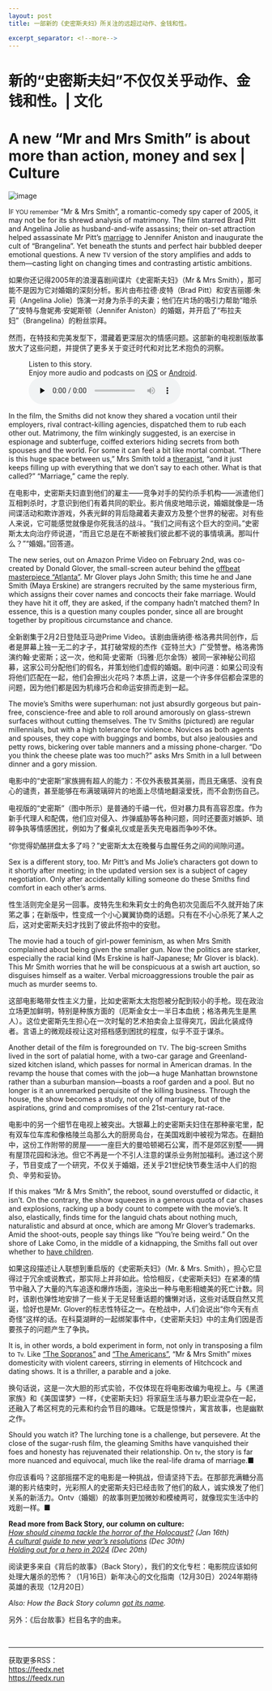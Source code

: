 ```yaml
---
layout: post
title: 一部新的《史密斯夫妇》所关注的远超过动作、金钱和性。

excerpt_separator: <!--more-->
---
```



<!--more-->

# 新的“史密斯夫妇”不仅仅关乎动作、金钱和性。| 文化


# A new “Mr and Mrs Smith” is about more than action, money and sex | Culture

![image](https://images.weserv.nl/?url=www.economist.com/img/b/1280/720/90/media-assets/image/20240203_CUP004.jpg)

<div></div><p><span>I</span><small>F YOU remember</small> “Mr &amp; Mrs Smith”, a romantic-comedy spy caper of 2005, it may not be for its shrewd analysis of matrimony. The film starred Brad Pitt and Angelina Jolie as husband-and-wife assassins; their on-set attraction helped assassinate Mr Pitt’s <a href="https://www.economist.com/international/2022/01/22/divorce-in-the-rich-world-is-getting-less-nasty">marriage</a> to Jennifer Aniston and inaugurate the cult of “Brangelina”. Yet beneath the stunts and perfect hair bubbled deeper emotional questions. A new <small>TV</small> version of the story amplifies and adds to them—casting light on changing times and contrasting artistic ambitions.</p>

如果你还记得2005年的浪漫喜剧间谍片《史密斯夫妇》（Mr & Mrs Smith），那可能不是因为它对婚姻的深刻分析。影片由布拉德·皮特（Brad Pitt）和安吉丽娜·朱莉（Angelina Jolie）饰演一对身为杀手的夫妻；他们在片场的吸引力帮助“暗杀了”皮特与詹妮弗·安妮斯顿（Jennifer Aniston）的婚姻，并开启了“布拉夫妇”（Brangelina）的粉丝崇拜。

然而，在特技和完美发型下，潜藏着更深层次的情感问题。这部新的电视剧版故事放大了这些问题，并提供了更多关于变迁时代和对比艺术抱负的洞察。


<div><figure><div><figcaption>Listen to this story.</figcaption> <span>Enjoy more audio and podcasts on<!-- --> <a href="https://www.economist.comhttps://economist-app.onelink.me/d2eC/bed1b25" id="audio-ios-cta" rel="noreferrer" target="_blank">iOS</a> <!-- -->or<!-- --> <a href="https://www.economist.comhttps://economist-app.onelink.me/d2eC/7f3c199" id="audio-android-cta" rel="noreferrer" target="_blank">Android</a>.</span></div><audio controls="" id="audio-player" preload="none" src="https://www.economist.com/media-assets/audio/092%20Culture%20-%20Back%20Story-cdb6cb6365394d7ab7bee7cd16f657c9.mp3" title="A new “Mr and Mrs Smith” is about more than action, money and sex"><p>Your browser does not support the &lt;audio&gt; element.</p></audio><div><div></div></div></figure></div><p>In the film, the Smiths did not know they shared a vocation until their employers, rival contract-killing agencies, dispatched them to rub each other out. Matrimony, the film winkingly suggested, is an exercise in espionage and subterfuge, coiffed exteriors hiding secrets from both spouses and the world. For some it can feel a bit like mortal combat. “There is this huge space between us,” Mrs Smith told a <a href="https://www.economist.com/culture/2023/01/31/a-wave-of-films-and-television-shows-is-exploring-psychotherapy">therapist</a>, “and it just keeps filling up with everything that we don’t say to each other. What is that called?” “Marriage,” came the reply.</p>

在电影中，史密斯夫妇直到他们的雇主——竞争对手的契约杀手机构——派遣他们互相刺杀时，才意识到他们有着共同的职业。影片俏皮地暗示说，婚姻就像是一场间谍活动和欺诈游戏，外表光鲜的背后隐藏着夫妻双方及整个世界的秘密。对有些人来说，它可能感觉就像是你死我活的战斗。“我们之间有这个巨大的空间。”史密斯太太向治疗师说道，“而且它总是在不断被我们彼此都不说的事情填满。那叫什么？”“婚姻。”回答道。


<p>The new series, out on Amazon Prime Video on February 2nd, was co-created by Donald Glover, the small-screen auteur behind the <a href="https://www.economist.com/culture/2022/04/16/atlanta-matches-method-with-message-to-sensational-effect">offbeat masterpiece “Atlanta”</a>. Mr Glover plays John Smith; this time he and Jane Smith (Maya Erskine) are strangers recruited by the same mysterious firm, which assigns their cover names and concocts their fake marriage. Would they have hit it off, they are asked, if the company hadn’t matched them? In essence, this is a question many couples ponder, since all are brought together by propitious circumstance and chance.</p>

全新剧集于2月2日登陆亚马逊Prime Video。该剧由唐纳德·格洛弗共同创作，后者是屏幕上独一无二的才子，其打破常规的杰作《亚特兰大》广受赞誉。格洛弗饰演约翰·史密斯；这一次，他和简·史密斯（玛雅·厄尔金饰）被同一家神秘公司招募，这家公司分配他们的假名，并策划他们虚假的婚姻。剧中问道：如果公司没有将他们匹配在一起，他们会擦出火花吗？本质上讲，这是一个许多伴侣都会深思的问题，因为他们都是因为机缘巧合和命运安排而走到一起。


<div><div><div id="econ-1"></div></div></div><p>The movie’s Smiths were superhuman: not just absurdly gorgeous but pain-free, conscience-free and able to roll around amorously on glass-strewn surfaces without cutting themselves. The <small>TV</small> Smiths (pictured) are regular millennials, but with a high tolerance for violence. Novices as both agents and spouses, they cope with buggings and bombs, but also jealousies and petty rows, bickering over table manners and a missing phone-charger. “Do you think the cheese plate was too much?” asks Mrs Smith in a lull between dinner and a gory mission.</p>

电影中的“史密斯”家族拥有超人的能力：不仅外表极其美丽，而且无痛感、没有良心的谴责，甚至能够在布满玻璃碎片的地面上尽情地翻滚爱抚，而不会割伤自己。

电视版的“史密斯”（图中所示）是普通的千禧一代，但对暴力具有高容忍度。作为新手代理人和配偶，他们应对侵入、炸弹威胁等各种问题，同时还要面对嫉妒、琐碎争执等情感困扰，例如为了餐桌礼仪或是丢失充电器而争吵不休。

“你觉得奶酪拼盘太多了吗？”史密斯太太在晚餐与血腥任务之间的间隙问道。


<p>Sex is a different story, too. Mr Pitt’s and Ms Jolie’s characters got down to it shortly after meeting; in the updated version sex is a subject of cagey negotiation. Only after accidentally killing someone do these Smiths find comfort in each other’s arms.</p>

性生活则完全是另一回事。皮特先生和朱莉女士的角色初次见面后不久就开始了床笫之事；在新版中，性变成一个小心翼翼协商的话题。只有在不小心杀死了某人之后，这对史密斯夫妇才找到了彼此怀抱中的安慰。


<p>The movie had a touch of girl-power feminism, as when Mrs Smith complained about being given the smaller gun. Now the politics are starker, especially the racial kind (Ms Erskine is half-Japanese; Mr Glover is black). This Mr Smith worries that he will be conspicuous at a swish art auction, so disguises himself as a waiter. Verbal microaggressions trouble the pair as much as murder seems to.</p>

这部电影略带女性主义力量，比如史密斯太太抱怨被分配到较小的手枪。现在政治立场更加鲜明，特别是种族方面的（厄斯金女士一半日本血统；格洛弗先生是黑人）。这位史密斯先生担心在一次时髦的艺术拍卖会上显得突兀，因此化装成侍者。言语上的微观歧视让这对搭档感到困扰的程度，似乎不亚于谋杀。


<p>Another detail of the film is foregrounded on <small>TV</small>. The big-screen Smiths lived in the sort of palatial home, with a two-car garage and Greenland-sized kitchen island, which passes for normal in American dramas. In the revamp the house that comes with the job—a huge Manhattan brownstone rather than a suburban mansion—boasts a roof garden and a pool. But no longer is it an unremarked perquisite of the killing business. Through the house, the show becomes a study, not only of marriage, but of the aspirations, grind and compromises of the 21st-century rat-race.</p>

电影中的另一个细节在电视上被突出。大银幕上的史密斯夫妇住在那种豪宅里，配有双车位车库和像格陵兰岛那么大的厨房岛台，在美国戏剧中被视为常态。在翻拍中，这份工作附带的房屋——一座巨大的曼哈顿褐石公寓，而不是郊区别墅——拥有屋顶花园和泳池。但它不再是一个不引人注意的谋杀业务附加福利。通过这个房子，节目变成了一个研究，不仅关于婚姻，还关乎21世纪快节奏生活中人们的抱负、辛劳和妥协。


<div><div><div id="econ-2"></div></div></div><p>If this makes “Mr &amp; Mrs Smith”, the reboot, sound overstuffed or didactic, it isn’t. On the contrary, the show squeezes in a generous quota of car chases and explosions, racking up a body count to compete with the movie’s. It also, elastically, finds time for the languid chats about nothing much, naturalistic and absurd at once, which are among Mr Glover’s trademarks. Amid the shoot-outs, people say things like “You’re being weird.” On the shore of Lake Como, in the middle of a kidnapping, the Smiths fall out over whether to <a href="https://www.economist.com/interactive/graphic-detail/2024/01/30/how-motherhood-hurts-careers">have children</a>.</p>

如果这段描述让人联想到重启版的《史密斯夫妇》（Mr. & Mrs. Smith），担心它显得过于冗余或说教式，那实际上并非如此。恰恰相反，《史密斯夫妇》在紧凑的情节中融入了大量的汽车追逐和爆炸场面，渲染出一种与电影相媲美的死亡计数。同时，该剧也弹性地安排了一些关于无足轻重话题的慵懒对话，这些对话既自然又荒诞，恰好也是Mr. Glover的标志性特征之一。在枪战中，人们会说出“你今天有点奇怪”这样的话。在科莫湖畔的一起绑架事件中，《史密斯夫妇》中的主角们因是否要孩子的问题产生了争执。


<p>It is, in other words, a bold experiment in form, not only in transposing a film to <small>Tv.</small> Like <a href="https://www.economist.com/culture/2024/01/09/the-sopranos-offered-a-dark-distortion-of-the-american-dream">“The Sopranos”</a> and <a href="https://www.economist.com/books-and-arts/2018/06/30/the-death-of-the-archetypal-russian-villain">“The Americans”</a>, “Mr &amp; Mrs Smith” mixes domesticity with violent careers, stirring in elements of Hitchcock and dating shows. It is a thriller, a parable and a joke.</p>

换句话说，这是一次大胆的形式实验，不仅体现在将电影改编为电视上。与《黑道家族》和《美国谍梦》一样，《史密斯夫妇》将家庭生活与暴力职业混杂在一起，还融入了希区柯克的元素和约会节目的趣味。它既是惊悚片，寓言故事，也是幽默之作。


<p>Should you watch it? The lurching tone is a challenge, but persevere. At the close of the sugar-rush film, the gleaming Smiths have vanquished their foes and honesty has rejuvenated their relationship. On <small>tv</small>, the story is far more nuanced and equivocal, much like the real-life drama of marriage.<span>■</span></p>

你应该看吗？这部摇摆不定的电影是一种挑战，但请坚持下去。在那部充满糖分高潮的影片结束时，光彩照人的史密斯夫妇已经击败了他们的敌人，诚实焕发了他们关系的新活力。Ontv（婚姻）的故事则更加微妙和模棱两可，就像现实生活中的戏剧一样。■


<p><b>Read more from Back Story, our column on culture:</b><br/><i><a href="https://www.economist.com/culture/2024/01/16/how-should-cinema-tackle-the-horror-of-the-holocaust">How should cinema tackle the horror of the Holocaust?</a> (Jan 16th)</i><br/><i><a href="https://www.economist.com/culture/2023/12/30/a-cultural-guide-to-new-years-resolutions">A cultural guide to new year’s resolutions</a> (Dec 30th)</i><br/><i><a href="https://www.economist.com/culture/2023/12/20/holding-out-for-a-hero-in-2024">Holding out for a hero in 2024</a> (Dec 20th)</i></p>

阅读更多来自《背后的故事》（Back Story），我们的文化专栏：电影院应该如何处理大屠杀的恐怖？（1月16日）新年决心的文化指南（12月30日）2024年期待英雄的表现（12月20日）


<p><i>Also: How the Back Story column <a href="https://www.economist.com/culture/2021/08/20/the-back-story-of-back-story">got its name</a>.</i></p>

另外：《后台故事》栏目名字的由来。


<br/><hr/><div>获取更多RSS：<br/><a href="https://feedx.net" style="color: orange;" target="_blank">https://feedx.net</a> <br/><a href="https://feedx.run" style="color: orange;" target="_blank">https://feedx.run</a><br/></div>
